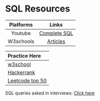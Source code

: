 # **SQL Resources**

| Platforms | Links |
| :-----: | :----: |
| Youtube | [Complete SQL](https://www.youtube.com/watch?v=D_wNQR3LeeM) |
| W3schools | [Articles](https://www.w3schools.com/sql/) |

| Practice Here |
| :----- |
| [w3school](https://www.w3schools.com/sql/exercise.asp) |
| [Hackerrank](https://www.hackerrank.com/domains/sql?badge_type=sql)|
| [Leetcode top 50](https://leetcode.com/studyplan/top-sql-50/)|

SQL queries asked in interviews: [Click here](https://github.com/xoraus/CrackingTheSQLInterview)
